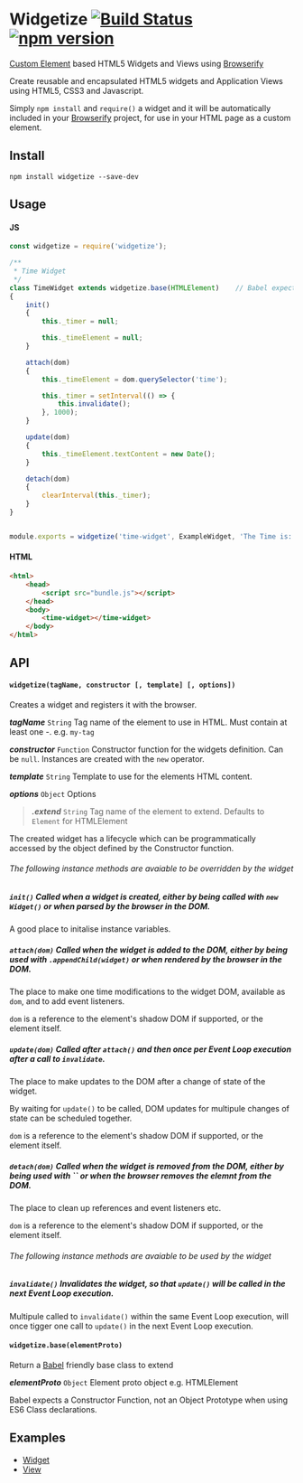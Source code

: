 # Widgetize [![Build Status](https://travis-ci.org/bealearts/widgetize.svg)](https://travis-ci.org/bealearts/widgetize) [![npm version](https://badge.fury.io/js/widgetize.svg)](http://badge.fury.io/js/widgetize)
[Custom Element](http://w3c.github.io/webcomponents/spec/custom/) based HTML5 Widgets and Views using [Browserify](http://browserify.org/)

Create reusable and encapsulated HTML5 widgets and Application Views using HTML5, CSS3 and Javascript. 

Simply ```npm install``` and ```require()``` a widget and it will be automatically included in your [Browserify](http://browserify.org/) project, for use in your HTML page as a custom element.

## Install
```shell
npm install widgetize --save-dev
```

## Usage

#### JS
```js
const widgetize = require('widgetize');

/**
 * Time Widget
 */
class TimeWidget extends widgetize.base(HTMLElement)	// Babel expects a Constructor Function, not an Object Prototype i.e. HTMLElement
{
    init() 
    {
        this._timer = null;

        this._timeElement = null;
    }

    attach(dom) 
    {
        this._timeElement = dom.querySelector('time');

        this._timer = setInterval(() => {
            this.invalidate();
        }, 1000);
    }

    update(dom) 
    {
        this._timeElement.textContent = new Date();
    }

    detach(dom)
    {
        clearInterval(this._timer);
    }	
}


module.exports = widgetize('time-widget', ExampleWidget, 'The Time is: <span></span>');
```

#### HTML
```html
<html>
    <head>
        <script src="bundle.js"></script>
    </head>
    <body>
        <time-widget></time-widget>	
    </body>
</html>
```

## API

#### `widgetize(tagName, constructor [, template] [, options])`

Creates a widget and registers it with the browser.

**_tagName_** ```String``` Tag name of the element to use in HTML. Must contain at least one -. e.g. `my-tag`

**_constructor_** ```Function``` Constructor function for the widgets definition. Can be ```null```. Instances are created with the ```new``` operator.

**_template_** ```String``` Template to use for the elements HTML content.

**_options_** ```Object``` Options

> **_.extend_**  ```String``` Tag name of the element to extend. Defaults to ```Element``` for HTMLElement

The created widget has a lifecycle which can be programmatically accessed by the object defined by the Constructor function.

###### The following instance methods are avaiable to be overridden by the widget

##### `init()` Called when a widget is created, either by being called with `new Widget()` or when parsed by the browser in the DOM.

A good place to initalise instance variables.

##### `attach(dom)` Called when the widget is added to the DOM, either by being used with `.appendChild(widget)` or when rendered by the browser in the DOM.

The place to make one time modifications to the widget DOM, available as `dom`, and to add event listeners.

`dom` is a reference to the element's shadow DOM if supported, or the element itself.

##### `update(dom)` Called after `attach()` and then once per Event Loop execution after a call to `invalidate`.

The place to make updates to the DOM after a change of state of the widget.

By waiting for `update()` to be called, DOM updates for multipule changes of state can be scheduled together.  

`dom` is a reference to the element's shadow DOM if supported, or the element itself.

##### `detach(dom)` Called when the widget is removed from the DOM, either by being used with `` or when the browser removes the elemnt from the DOM.

The place to clean up references and event listeners etc.

`dom` is a reference to the element's shadow DOM if supported, or the element itself.

###### The following instance methods are avaiable to be used by the widget

##### `invalidate()` Invalidates the widget, so that `update()` will be called in the next Event Loop execution.

Multipule called to `invalidate()` within the same Event Loop execution, will once tigger one call to `update()` in the next Event Loop execution.



#### `widgetize.base(elementProto)`

Return a [Babel](https://babeljs.io/) friendly base class to extend

**_elementProto_** `Object` Element proto object e.g. HTMLElement

Babel expects a Constructor Function, not an Object Prototype when using ES6 Class declarations.


## Examples
- [Widget](examples/example-widget)
- [View](examples/example-view)
